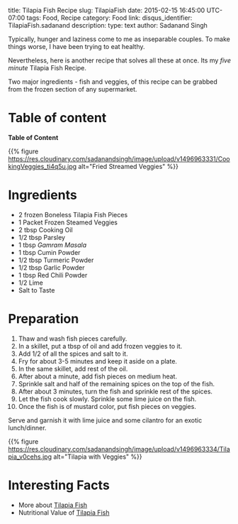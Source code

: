 title: Tilapia Fish Recipe
slug: TilapiaFish
date: 2015-02-15 16:45:00 UTC-07:00
tags: Food, Recipe
category: Food
link:
disqus_identifier: TilapiaFish.sadanand
description:
type: text
author: Sadanand Singh

Typically, hunger and laziness come to me as inseparable couples. To
make things worse, I have been trying to eat healthy.

Nevertheless, here is another recipe that solves all these at once. Its
my *five minute* Tilapia Fish Recipe.

Two major ingredients - fish and veggies, of this recipe can be grabbed
from the frozen section of any supermarket.

<!--more-->

# Table of content

**Table of Content**

{{% figure https://res.cloudinary.com/sadanandsingh/image/upload/v1496963331/CookingVeggies_ti4q5u.jpg alt="Fried Streamed Veggies" %}}

Ingredients
===========

-   2 frozen Boneless Tilapia Fish Pieces
-   1 Packet Frozen Steamed Veggies
-   2 tbsp Cooking Oil
-   1/2 tbsp Parsley
-   1 tbsp *Gamram Masala*
-   1 tbsp Cumin Powder
-   1/2 tbsp Turmeric Powder
-   1/2 tbsp Garlic Powder
-   1 tbsp Red Chili Powder
-   1/2 Lime
-   Salt to Taste

Preparation
===========

1.  Thaw and wash fish pieces carefully.
2.  In a skillet, put a tbsp of oil and add frozen veggies to it.
3.  Add 1/2 of all the spices and salt to it.
4.  Fry for about 3-5 minutes and keep it aside on a plate.
5.  In the same skillet, add rest of the oil.
6.  After about a minute, add fish pieces on medium heat.
7.  Sprinkle salt and half of the remaining spices on the top of the
    fish.
8.  After about 3 minutes, turn the fish and sprinkle rest of the
    spices.
9.  Let the fish cook slowly. Sprinkle some lime juice on the fish.
10. Once the fish is of mustard color, put fish pieces on veggies.

Serve and garnish it with lime juice and some cilantro for an exotic
lunch/dinner.

{{% figure https://res.cloudinary.com/sadanandsingh/image/upload/v1496963334/Tilapia_v0cehs.jpg alt="Tilapia with Veggies" %}}

Interesting Facts
=================

-   More about [Tilapia Fish](https://en.wikipedia.org/wiki/Tilapia)
-   Nutritional Value of [Tilapia Fish](http://nutritiondata.self.com/facts/finfish-and-shellfish-products/9244/2)
